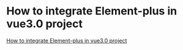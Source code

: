 # How to integrate Element-plus in vue3.0 project
[How to integrate Element-plus in vue3.0 project](https://aiwithcloud.com/2022/09/15/how_to_integrate_element_plus_in_vue3-0_project/)